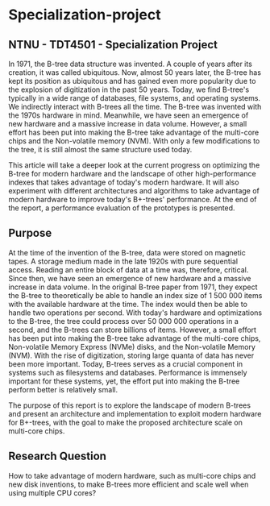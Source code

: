 # Specialization-project
## NTNU - TDT4501 - Specialization Project


In 1971, the B-tree data structure was invented. A couple of years after its creation, it was called ubiquitous. Now, almost 50 years later, the B-tree has kept its position as ubiquitous and has gained even more popularity due to the explosion of digitization in the past 50 years. Today, we find B-tree's typically in a wide range of databases, file systems, and operating systems. We indirectly interact with B-trees all the time. The B-tree was invented with the 1970s hardware in mind. Meanwhile, we have seen an emergence of new hardware and a massive increase in data volume. However, a small effort has been put into making the B-tree take advantage of the multi-core chips and the Non-volatile memory (NVM). With only a few modifications to the tree, it is still almost the same structure used today.


This article will take a deeper look at the current progress on optimizing the B-tree for modern hardware and the landscape of other high-performance indexes that takes advantage of today's modern hardware. It will also experiment with different architectures and algorithms to take advantage of modern hardware to improve today's B+-trees' performance. At the end of the report, a performance evaluation of the prototypes is presented.


## Purpose
At the time of the invention of the B-tree, data were stored on magnetic tapes. A storage medium made in the late 1920s with pure sequential access. Reading an entire block of data at a time was, therefore, critical. Since then, we have seen an emergence of new hardware and a massive increase in data volume. In the original B-tree paper from 1971, they expect the B-tree to theoretically be able to handle an index size of 1 500 000 items with the available hardware at the time. The index would then be able to handle two operations per second. With today's hardware and optimizations to the B-tree, the tree could process over 50 000 000 operations in a second, and the B-trees can store billions of items. However, a small effort has been put into making the B-tree take advantage of the multi-core chips, Non-volatile Memory Express (NVMe) disks, and the Non-volatile Memory (NVM). With the rise of digitization, storing large quanta of data has never been more important. Today, B-trees serves as a crucial component in systems such as filesystems and databases. Performance is immensely important for these systems, yet, the effort put into making the B-tree perform better is relatively small.

The purpose of this report is to explore the landscape of modern B-trees and present an architecture and implementation to exploit modern hardware for B+-trees, with the goal to make the proposed architecture scale on multi-core chips. 

## Research Question
How to take advantage of modern hardware, such as multi-core chips and new disk inventions, to make B-trees more efficient and scale well when using multiple CPU cores?
